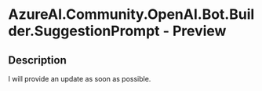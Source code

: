 # AzureAI.Community.OpenAI.Bot.Builder.SuggestionPrompt - Preview

## Description

I will provide an update as soon as possible.